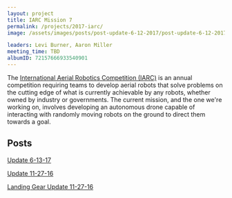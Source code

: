 ```yaml
---
layout: project
title: IARC Mission 7
permalink: /projects/2017-iarc/
image: /assets/images/posts/post-update-6-12-2017/post-update-6-12-2017-iarc-assembly.jpg

leaders: Levi Burner, Aaron Miller
meeting_time: TBD
albumID: 72157666933540901
---
```


The [International Aerial Robotics Competition (IARC)](http://aerialroboticscompetition.org) is an annual competition requiring teams to develop aerial robots that solve problems on the cutting edge of what is currently achievable by any robots, whether owned by industry or governments.  The current mission, and the one we're working on, involves developing an autonomous drone capable of interacting with randomly moving robots on the ground to direct them towards a goal.

## Posts
[Update 6-13-17](/projects/2017-iarc/2017/06/13/update-6-12-iarc.html)

[Update 11-27-16](/projects/2017-iarc/2016/11/27/update-11-27-iarc.html)

[Landing Gear Update 11-27-16](/projects/2017-iarc/2016/11/27/update-11-27-iarc-landing-gear.html)
